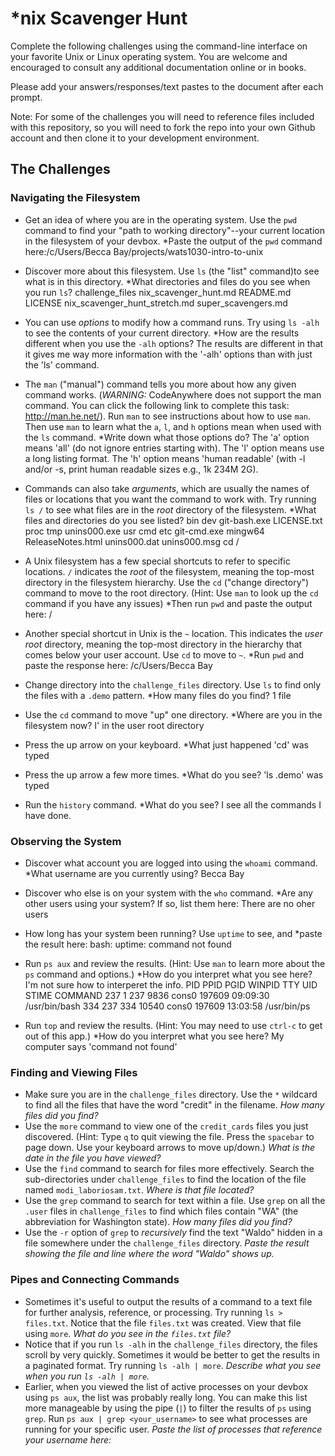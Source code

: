 # *nix Scavenger Hunt

Complete the following challenges using the command-line interface on your favorite
Unix or Linux operating system. You are welcome and encouraged to consult any
additional documentation online or in books.

Please add your answers/responses/text pastes to the document after each prompt.

Note: For some of the challenges you will need to reference files included with
this repository, so you will need to fork the repo into your own Github account
and then clone it to your development environment.

## The Challenges

### Navigating the Filesystem

* Get an idea of where you are in the operating system. Use the `pwd` command to find your "path to working directory"--your current location in the filesystem of your devbox. *Paste the output of the `pwd` command here:/c/Users/Becca Bay/projects/wats1030-intro-to-unix

* Discover more about this filesystem. Use `ls` (the "list" command)to see what is in this directory. *What directories and files do you see when you run `ls`? 
challenge_files  nix_scavenger_hunt.md          README.md
LICENSE          nix_scavenger_hunt_stretch.md  super_scavengers.md

* You can use *options* to modify how a command runs. Try using `ls -alh` to see the contents of your current directory. *How are the results different when you use the `-alh` options? The results are different in that it gives me way more information with the '-alh' options than with just the 'ls' command. 

* The `man` ("manual") command tells you more about how any given command works. (*WARNING:* CodeAnywhere does not support the man command. You can click the following link to complete this task: http://man.he.net/). Run `man` to see instructions about how to use `man`. Then use `man` to learn what the `a`, `l`, and `h` options mean when used with the `ls` command. *Write down what those options do? The 'a' option means 'all' (do not ignore entries starting with). The 'l' option means use a long listing format. The 'h' option means 'human readable' (with -l and/or -s, print human readable sizes e.g., 1k 234M 2G).

* Commands can also take *arguments*, which are usually the names of files or locations that you want the command to work with. Try running `ls /` to see what files are in the *root* directory of the filesystem. *What files and directories do you see listed?
bin  dev  git-bash.exe  LICENSE.txt  proc               tmp           unins000.exe  usr
cmd  etc  git-cmd.exe   mingw64      ReleaseNotes.html  unins000.dat  unins000.msg cd /

* A Unix filesystem has a few special shortcuts to refer to specific locations. `/` indicates the *root* of the filesystem, meaning the top-most directory in the filesystem hierarchy. Use the `cd` ("change directory") command to move to the root directory. (Hint: Use `man` to look up the `cd` command if you have any issues) *Then run `pwd` and paste the output here: /

* Another special shortcut in Unix is the `~` location. This indicates the *user root* directory, meaning the top-most directory in the hierarchy that comes below your user account. Use `cd` to move to `~`. *Run `pwd` and paste the response here: /c/Users/Becca Bay

* Change directory into the `challenge_files` directory. Use `ls` to find only the files with a `.demo` pattern. *How many files do you find? 1 file

* Use the `cd` command to move "up" one directory. *Where are you in the filesystem now? I' in the user root directory

* Press the up arrow on your keyboard. *What just happened 'cd' was typed
* Press the up arrow a few more times. *What do you see? 'ls .demo' was typed
* Run the `history` command. *What do you see? I see all the commands I have done.

### Observing the System

* Discover what account you are logged into using the `whoami` command. *What username are you currently using? Becca Bay

* Discover who else is on your system with the `who` command. *Are any other users using your system? If so, list them here: There are no oher users

* How long has your system been running? Use `uptime` to see, and *paste the result here: bash: uptime: command not found

* Run `ps aux` and review the results. (Hint: Use `man` to learn more about the `ps` command and options.) *How do you interpret what you see here? I'm not sure how to interperet the info.
      PID    PPID    PGID     WINPID   TTY         UID    STIME COMMAND
      237       1     237       9836  cons0     197609 09:09:30 /usr/bin/bash
      334     237     334      10540  cons0     197609 13:03:58 /usr/bin/ps
* Run `top` and review the results. (Hint: You may need to use `ctrl-c` to get out of this app.) *How do you interpret what you see here? My computer says 'command not found'

### Finding and Viewing Files

* Make sure you are in the `challenge_files` directory. Use the `*` wildcard to find all the files that have the word "credit" in the filename. *How many files did you find?*
* Use the `more` command to view one of the `credit_cards` files you just discovered. (Hint: Type `q` to quit viewing the file. Press the `spacebar` to page down. Use your keyboard arrows to move up/down.) *What is the date in the file you have viewed?*
* Use the `find` command to search for files more effectively. Search the sub-directories under `challenge_files` to find the location of the file named `modi_laboriosam.txt`. *Where is that file located?*
* Use the `grep` command to search for text within a file. Use `grep` on all the `.user` files in `challenge_files` to find which files contain "WA" (the abbreviation for Washington state). *How many files did you find?*
* Use the `-r` option of `grep` to *recursively* find the text "Waldo" hidden in a file somewhere under the `challenge_files` directory. *Paste the result showing the file and line where the word "Waldo" shows up.*

### Pipes and Connecting Commands

* Sometimes it's useful to output the results of a command to a text file for further analysis, reference, or processing. Try running `ls > files.txt`. Notice that the file `files.txt` was created. View that file using `more`. *What do you see in the `files.txt` file?*
* Notice that if you run `ls -alh` in the `challenge_files` directory, the files scroll by very quickly. Sometimes it would be better to get the results in a paginated format. Try running `ls -alh | more`. *Describe what you see when you run `ls -alh | more`.*
* Earlier, when you viewed the list of active processes on your devbox using `ps aux`, the list was probably really long. You can make this list more manageable by using the pipe (`|`) to filter the results of `ps` using `grep`. Run `ps aux | grep <your_username>` to see what processes are running for your specific user. *Paste the list of processes that reference your username here:*
